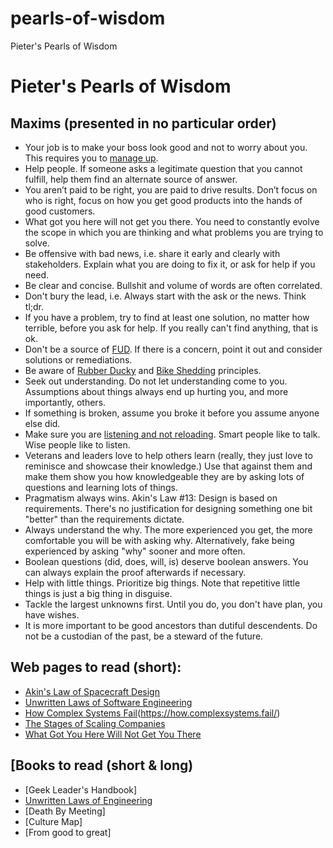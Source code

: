 # pearls-of-wisdom
Pieter's Pearls of Wisdom

# Pieter's Pearls of Wisdom
## Maxims (presented in no particular order)
-	Your job is to make your boss look good and not to worry about you. This requires you to [manage up](https://hbr.org/2015/01/what-everyone-should-know-about-managing-up).
-	Help people. If someone asks a legitimate question that you cannot fulfill, help them find an alternate source of answer.
-	You aren’t paid to be right, you are paid to drive results. Don’t focus on who is right, focus on how you get good products into the hands of good customers.
-	What got you here will not get you there. You need to constantly evolve the scope in which you are thinking and what problems you are trying to solve.
-	Be offensive with bad news, i.e. share it early and clearly with stakeholders. Explain what you are doing to fix it, or ask for help if you need.
-	Be clear and concise. Bullshit and volume of words are often correlated.
-	Don't bury the lead, i.e. Always start with the ask or the news. Think tl;dr.
-	If you have a problem, try to find at least one solution, no matter how terrible, before you ask for help. If you really can't find anything, that is ok.
-	Don't be a source of [FUD](https://www.urbandictionary.com/define.php?term=Fud). If there is a concern, point it out and consider solutions or remediations.
-	Be aware of [Rubber Ducky](https://en.wikipedia.org/wiki/Rubber_duck_debugging) and [Bike Shedding](https://en.wikipedia.org/wiki/Law_of_triviality) principles.
-	Seek out understanding. Do not let understanding come to you. Assumptions about things always end up hurting you, and more importantly, others. 
-	If something is broken, assume you broke it before you assume anyone else did.  
-	Make sure you are [listening and not reloading](https://www.huffpost.com/entry/self-help-personality-are_b_650627). Smart people like to talk. Wise people like to listen. 
-	Veterans and leaders love to help others learn (really, they just love to reminisce and showcase their knowledge.) Use that against them and make them show you how knowledgeable they are by asking lots of questions and learning lots of things. 
-	Pragmatism always wins. Akin's Law #13:  Design is based on requirements. There's no justification for designing something one bit "better" than the requirements dictate. 
-	Always understand the why. The more experienced you get, the more comfortable you will be with asking why. Alternatively, fake being experienced by asking "why" sooner and more often. 
-	Boolean questions (did, does, will, is) deserve boolean answers. You can always explain the proof afterwards if necessary. 
-	Help with little things. Prioritize big things. Note that repetitive little things is just a big thing in disguise.
-	Tackle the largest unknowns first. Until you do, you don't have plan, you have wishes.
- It is more important to be good ancestors than dutiful descendents. Do not be a custodian of the past, be a steward of the future.
## Web pages to read (short):
- [Akin's Law of Spacecraft Design](https://spacecraft.ssl.umd.edu/akins_laws.html)
- [Unwritten Laws of Software Engineering](https://www.evansopticalengineering.com/page00/sysenlaw.htm)
- [How Complex Systems Fail]()(https://how.complexsystems.fail/)
- [The Stages of Scaling Companies](https://caseyaccidental.com/scaling-up)
- [What Got You Here Will Not Get You There](https://jamesclear.com/book-summaries/what-got-you-here-wont-get-you-there)
## [Books to read (short & long)
- [Geek Leader's Handbook]
- [Unwritten Laws of Engineering](https://www.amazon.com/Unwritten-Laws-Engineering-Revised-Updated/dp/0791801624/ref=sr_1_1?s=books&ie=UTF8&qid=1468436972&sr=1-1&keywords=unwritten+laws+of+engineering)
- [Death By Meeting]
- [Culture Map]
- [From good to great]
